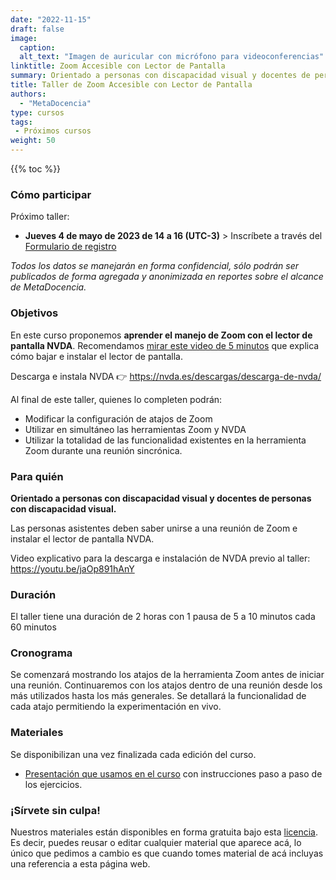 ```yaml
---
date: "2022-11-15"
draft: false
image:
  caption: 
  alt_text: "Imagen de auricular con micrófono para videoconferencias"
linktitle: Zoom Accesible con Lector de Pantalla
summary: Orientado a personas con discapacidad visual y docentes de personas con discapacidad visual.
title: Taller de Zoom Accesible con Lector de Pantalla
authors: 
  - "MetaDocencia"
type: cursos
tags:
 - Próximos cursos
weight: 50
---
```



{{% toc %}}


### Cómo participar 
Próximo taller:
- **Jueves 4 de mayo de 2023 de 14 a 16 (UTC-3)** > Inscríbete a través del [Formulario de registro](https://docs.google.com/forms/d/e/1FAIpQLSft3SLFlmIt3MdTg7wtAetqwrv2X97nK3_afsn6dnKZ0UEqdQ/viewform?usp=sf_link)

*Todos los datos se manejarán en forma confidencial, sólo podrán ser publicados de forma agregada y anonimizada en reportes sobre el alcance de MetaDocencia.*

### Objetivos 
En este curso proponemos **aprender el manejo de Zoom con el lector de pantalla NVDA**. Recomendamos [mirar este video de 5 minutos](https://www.youtube.com/watch?v=jaOp891hAnY) que explica cómo bajar e instalar el lector de pantalla.

Descarga e instala NVDA 👉 https://nvda.es/descargas/descarga-de-nvda/

Al final de este taller, quienes lo completen podrán:
- Modificar la configuración de atajos de Zoom
- Utilizar en simultáneo las herramientas Zoom y NVDA
- Utilizar la totalidad de las funcionalidad existentes en la herramienta Zoom durante una reunión sincrónica.
  
### Para quién 
**Orientado a personas con discapacidad visual y docentes de personas con discapacidad visual.** 

Las personas asistentes deben saber unirse a una reunión de Zoom e instalar el lector de pantalla NVDA.

Video explicativo para la descarga e instalación de NVDA previo al taller: https://youtu.be/jaOp891hAnY

### Duración

El taller tiene una duración de 2 horas con 1 pausa de 5 a 10 minutos cada 60 minutos

### Cronograma

Se comenzará mostrando los atajos de la herramienta Zoom antes de iniciar una reunión.
Continuaremos con los atajos dentro de una reunión desde los más utilizados hasta los más generales.
Se detallará la funcionalidad de cada atajo permitiendo la experimentación en vivo.

### Materiales
Se disponibilizan una vez finalizada cada edición del curso.

* [Presentación que usamos en el curso](https://docs.google.com/presentation/d/1fbi8_JHPwFGuae8eY2yUVG8WA81g8uxoejEhnGmBShY/edit?usp=sharing) con instrucciones paso a paso de los ejercicios. 

### ¡Sírvete sin culpa!

Nuestros materiales están disponibles en forma gratuita bajo esta [licencia](https://creativecommons.org/licenses/by/4.0/deed.es). Es decir, puedes reusar o editar cualquier material que aparece acá, lo único que pedimos a cambio es que cuando tomes material de acá incluyas una referencia a esta página web.

